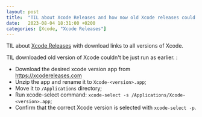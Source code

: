 ```yaml
---
layout: post
title:  "TIL about Xcode Releases and how now old Xcode releases could be launched"
date:   2023-08-04 18:31:00 +0200
categories: [Xcode, "Xcode Releases"]
---
```

TIL about [Xcode Releases](https://xcodereleases.com) with download links to all versions of Xcode.

TIL downloaded old version of Xcode couldn't be just run as earlier. [](https://stackoverflow.com/a/75109186/942513):
* Download the desired xcode version app from https://xcodereleases.com
* Unzip the app and rename it to `Xcode-<version>.app`;
* Move it to `/Applications` directory;
* Run xcode-select command: `xcode-select -s /Applications/Xcode-<version>.app`;
* Confirm that the correct Xcode version is selected with `xcode-select -p`.
